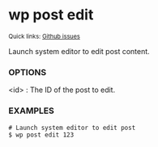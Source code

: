 # wp post edit

<small>Quick links: <a href="https://github.com/issues?q=is%3Aopen+label%3Acommand%3Apost-edit+sort%3Aupdated-desc+org%3Awp-cli">Github issues</a></small>

Launch system editor to edit post content.

### OPTIONS

&lt;id&gt;
: The ID of the post to edit.

### EXAMPLES

    # Launch system editor to edit post
    $ wp post edit 123



